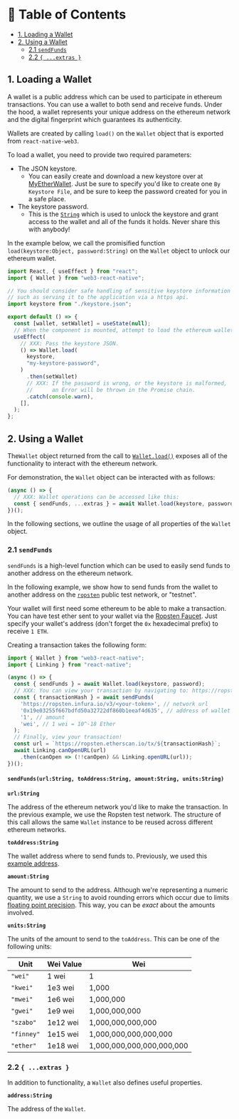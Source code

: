 # 👛 Table of Contents
  - [1. Loading a Wallet](#loading-a-wallet)
  - [2. Using a Wallet](#using-a-wallet)
    - [2.1 `sendFunds`](#sending-funds)
    - [2.2 `{ ...extras }`](#wallet-extras)

## <a name="loading-a-wallet"></a>1. Loading a Wallet

A wallet is a public address which can be used to participate in ethereum transactions. You can use a wallet to both send and receive funds. Under the hood, a wallet represents your unique address on the ethereum network and the digital fingerprint which guarantees its authenticity.

Wallets are created by calling `load()` on the `Wallet` object that is exported from `react-native-web3`.

To load a wallet, you need to provide two required parameters:
  - The JSON keystore.
    - You can easily create and download a new keystore over at [MyEtherWallet](https://www.myetherwallet.com/create-wallet). Just be sure to specify you'd like to create one `By Keystore File`, and be sure to keep the password created for you in a safe place. 
  - The keystore password.
    - This is the [`String`](https://developer.mozilla.org/en-US/docs/Web/JavaScript/Reference/Global_Objects/String) which is used to unlock the keystore and grant access to the wallet and all of the funds it holds. Never share this with anybody!

In the example below, we call the promisified function `load(keystore:Object, password:String)` on the `Wallet` object to unlock our ethereum wallet.

```javascript
import React, { useEffect } from "react";
import { Wallet } from "web3-react-native";

// You should consider safe handling of sensitive keystore information
// such as serving it to the application via a https api.
import keystore from "./keystore.json";

export default () => {
  const [wallet, setWallet] = useState(null);
  // When the component is mounted, attempt to load the ethereum wallet.
  useEffect(
    // XXX: Pass the keystore JSON.
    () => Wallet.load(
      keystore,
      "my-keystore-password",
    )
      .then(setWallet)
      // XXX: If the password is wrong, or the keystore is malformed,
      //      an Error will be thrown in the Promise chain.
      .catch(console.warn),
    [],
  );
};
```

## <a name="using-a-wallet"></a>2. Using a Wallet

The`Wallet` object returned from the call to [`Wallet.load()`](#loading-a-wallet) exposes all of the functionality to interact with the ethereum network.

For demonstration, the `Wallet` object can be interacted with as follows:

```javascript
(async () => {
  // XXX: Wallet operations can be accessed like this:
  const { sendFunds, ...extras } = await Wallet.load(keystore, password);
})();
```

In the following sections, we outline the usage of all properties of the `Wallet` object.

### <a name="sending-funds"></a>2.1 `sendFunds`

`sendFunds` is a high-level function which can be used to easily send funds to another address on the ethereum network.

In the following example, we show how to send funds from the wallet to another address on the [`ropsten`](https://ropsten.etherscan.io/) public test network, or "testnet".

Your wallet will first need some ethereum to be able to make a transaction. You can have test ether sent to your wallet via the [Ropsten Faucet](https://faucet.ropsten.be/). Just specify your wallet's address (don't forget the `0x` hexadecimal prefix) to receive `1 ETH`.

Creating a transaction takes the following form:

```javascript
import { Wallet } from "web3-react-native";
import { Linking } from "react-native";

(async () => {
  const { sendFunds } = await Wallet.load(keystore, password);
  // XXX: You can view your transaction by navigating to: https://ropsten.etherscan.io/tx/<your-transaction-hash>
  const { transactionHash } = await sendFunds(
    'https://ropsten.infura.io/v3/<your-token>', // network url
    '0x19e03255f667bdfd50a32722df860b1eeaf4d635', // address of wallet you'd like to send to
    '1', // amount
    'wei', // 1 wei = 10^-18 Ether
  );
  // Finally, view your transaction!
  const url = `https://ropsten.etherscan.io/tx/${transactionHash}`;
  await Linking.canOpenURL(url)
    .then(canOpen => (!!canOpen) && Linking.openURL(url));
})();
```

#### `sendFunds(url:String, toAddress:String, amount:String, units:String)`

**`url:String`**

The address of the ethereum network you'd like to make the transaction. In the previous example, we use the Ropsten test network. The structure of this call allows the same `Wallet` instance to be reused across different ethereum networks.

**`toAddress:String`**

The wallet address where to send funds to. Previously, we used this [example address](https://github.com/web3j/sample-project-gradle/blob/5b935d42b0f52d97b72029881990aa60cd38a312/src/main/java/org/web3j/sample/Application.java#L76).

**`amount:String`**

The amount to send to the address. Although we're representing a numeric quantity, we use a `String` to avoid rounding errors which occur due to limits [floating point precision](https://docs.python.org/3/tutorial/floatingpoint.html). This way, you can be _exact_ about the amounts involved.

**`units:String`**

The units of the amount to send to the `toAddress`. This can be one of the following units:

| Unit      | Wei Value     | Wei                           |
|---------- |-----------    |---------------------------    |
| `"wei" `      | 1 wei         | 1                             |
| `"kwei" `     | 1e3 wei       | 1,000                         |
| `"mwei"`      | 1e6 wei       | 1,000,000                     |
| `"gwei" `     | 1e9 wei       | 1,000,000,000                 |
| `"szabo" `    | 1e12 wei      | 1,000,000,000,000             |
| `"finney"`    | 1e15 wei      | 1,000,000,000,000,000         |
| `"ether"`     | 1e18 wei      | 1,000,000,000,000,000,000     |

### <a name="wallet-extras"></a>2.2 `{ ...extras }`

In addition to functionality, a `Wallet` also defines useful properties.

**`address:String`**

The address of the `Wallet`.
